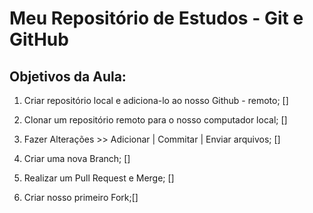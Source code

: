 # Meu Repositório de Estudos - Git e GitHub

## Objetivos da Aula:

1. Criar repositório local e adiciona-lo ao nosso Github - remoto; []
  
2. Clonar um repositório remoto para o nosso computador local; []

3. Fazer Alterações >> Adicionar | Commitar | Enviar arquivos; []

4. Criar uma nova Branch; []

5. Realizar um Pull Request e Merge; []

6.  Criar nosso primeiro Fork;[]